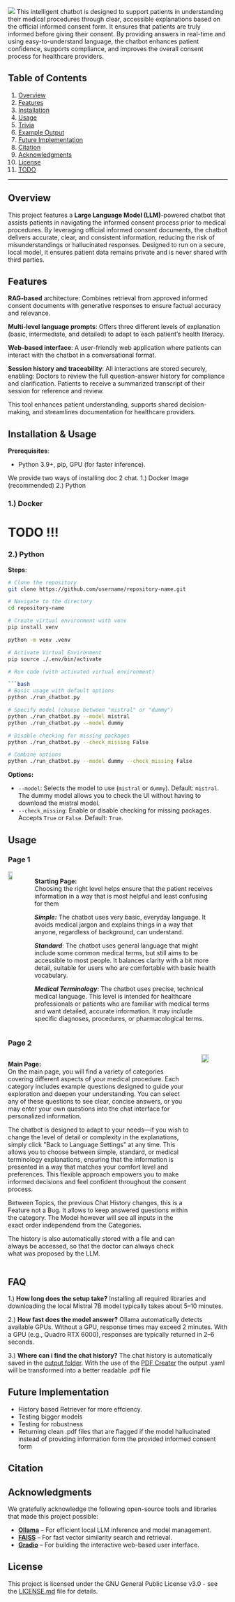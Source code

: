 
![](./Frontend/assets/docchat.png)
This intelligent chatbot is designed to support patients in understanding their medical procedures through clear, accessible explanations based on the official informed consent form. It ensures that patients are truly informed before giving their consent. By providing answers in real-time and using easy-to-understand language, the chatbot enhances patient confidence, supports compliance, and improves the overall consent process for healthcare providers.

## Table of Contents

1. [Overview](#overview)
2. [Features](#features)
3. [Installation](#installation)
4. [Usage](#usage)
4. [Trivia](#trivia)
5. [Example Output](#example-output)
6. [Future Implementation](#future-implementation)
7. [Citation](#citation)
8. [Acknowledgments](#acknowledgments)
9. [License](#license)
10. [TODO](#todo)

---

## Overview

This project features a **Large Language Model (LLM)**-powered chatbot that assists patients in navigating the informed consent process prior to medical procedures. By leveraging official informed consent documents, the chatbot delivers accurate, clear, and consistent information, reducing the risk of misunderstandings or hallucinated responses. Designed to run on a secure, local model, it ensures patient data remains private and is never shared with third parties.

## Features

**RAG-based** architecture: Combines retrieval from approved informed consent documents with generative responses to ensure factual accuracy and relevance.

**Multi-level language prompts**: Offers three different levels of explanation (basic, intermediate, and detailed) to adapt to each patient’s health literacy.

**Web-based interface**: A user-friendly web application where patients can interact with the chatbot in a conversational format.

**Session history and traceability**: All interactions are stored securely, enabling:
Doctors to review the full question-answer history for compliance and clarification.
Patients to receive a summarized transcript of their session for reference and review.

This tool enhances patient understanding, supports shared decision-making, and streamlines documentation for healthcare providers.

## Installation & Usage 

**Prerequisites**:
- Python 3.9+, pip, GPU (for faster inference).

We provide two ways of installing doc 2 chat. 
1.) Docker Image (recommended)
2.) Python 

### 1.) Docker
# TODO !!!
### 2.) Python

**Steps**:
```bash
# Clone the repository
git clone https://github.com/username/repository-name.git

# Navigate to the directory
cd repository-name

# Create virtual environment with venv 
pip install venv

python -m venv .venv

# Activate Virtual Environment
pip source ./.env/bin/activate

# Run code (with activated virtual environment)

```bash
# Basic usage with default options
python ./run_chatbot.py

# Specify model (choose between "mistral" or "dummy")
python ./run_chatbot.py --model mistral
python ./run_chatbot.py --model dummy

# Disable checking for missing packages
python ./run_chatbot.py --check_missing False

# Combine options
python ./run_chatbot.py --model dummy --check_missing False
```

**Options:**
- `--model`: Selects the model to use (`mistral` or `dummy`). Default: `mistral`.
    The dummy model allows you to check the UI without having to download the mistral model.
- `--check_missing`: Enable or disable checking for missing packages. Accepts `True` or `False`. Default: `True`.

## Usage
### Page 1
<div style="display: flex; align-items: flex-start; gap: 2em;">
    <img src="meta_data/page1.PNG" alt=" " width="30%"/>
    <div>
        <p>
            <strong>Starting Page:</strong><br>
            Choosing the right level helps ensure that the patient receives information in a way that is most helpful and least confusing for them

***Simple:*** The chatbot uses very basic, everyday language. It avoids medical jargon and explains things in a way that anyone, regardless of background, can understand. 

***Standard***:
The chatbot uses general language that might include some common medical terms, but still aims to be accessible to most people. It balances clarity with a bit more detail, suitable for users who are comfortable with basic health vocabulary.

***Medical Terminology***:
The chatbot uses precise, technical medical language. This level is intended for healthcare professionals or patients who are familiar with medical terms and want detailed, accurate information. It may include specific diagnoses, procedures, or pharmacological terms.
        </p>
    </div>
</div>

### Page 2
<div style="display: flex; align-items: flex-start; gap: 2em;">
    <div>
        <p>
            <strong>Main Page:</strong><br>
            On the main page, you will find a variety of categories covering different aspects of your medical procedure. Each category includes example questions designed to guide your exploration and deepen your understanding. You can select any of these questions to see clear, concise answers, or you may enter your own questions into the chat interface for personalized information.

The chatbot is designed to adapt to your needs—if you wish to change the level of detail or complexity in the explanations, simply click "Back to Language Settings" at any time. This allows you to choose between simple, standard, or medical terminology explanations, ensuring that the information is presented in a way that matches your comfort level and preferences. This flexible approach empowers you to make informed decisions and feel confident throughout the consent process.

Between Topics, the previous Chat History changes, this is a Feature not a Bug. It allows to keep answered questions within the category. 
The Model however will see all inputs in the exact order independend from the Categories.

The history is also automatically stored with a file and can always be accessed, so that the doctor can always check what was proposed by the LLM. 
        </p>
    </div>
    <img src="meta_data/page2.PNG" alt=" " width="50%"/>
</div>

## FAQ

1.) **How long does the setup take?** Installing all required libraries and downloading the local Mistral 7B model typically takes about 5–10 minutes.

2.) **How fast does the model answer?** Ollama automatically detects available GPUs. Without a GPU, response times may exceed 2 minutes. With a GPU (e.g., Quadro RTX 6000), responses are typically returned in 2–6 seconds.

3.) **Where can i find the chat history?** The chat history is automatically saved in the [output folder](./meta_data/output/). With the use of the [PDF Creater](./Output_Creator/Create_pdf.ipynb) the output .yaml will be transformed into a better readable .pdf file 


## Future Implementation 
* History based Retriever for more effciency.
* Testing bigger models 
* Testing for robustness
* Returning clean .pdf files that are flagged if the model hallucinated instead of providing information form the provided  informed consent form

## Citation

## Acknowledgments

We gratefully acknowledge the following open-source tools and libraries that made this project possible:

- [**Ollama**](https://ollama.com/) – For efficient local LLM inference and model management.
- [**FAISS**](https://github.com/facebookresearch/faiss) – For fast vector similarity search and retrieval.
- [**Gradio**](https://gradio.app/) – For building the interactive web-based user interface.



## License
This project is licensed under the GNU General Public License v3.0 - see the [LICENSE.md](LICENSE.md) file for details.


